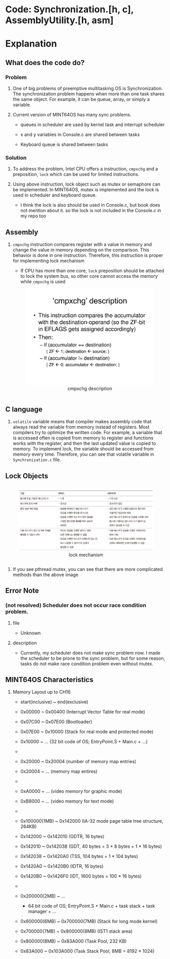 # Code: Synchronization.[h, c], AssemblyUtility.[h, asm]

# Explanation

## What does the code do?

### Problem

1. One of big problems of preemptive multitasking OS is Synchronization.
The synchronization problem happens when more than one task shares the same
object. For example, it can be queue, array, or simply a variable.

2. Current version of MINT64OS has many sync problems.

    * queues in scheduler are used by kernel task and interrupt scheduler

    * x and y variables in Console.c are shared between tasks

    * Keyboard queue is shared between tasks

### Solution

1. To address the problem, Intel CPU offers a instruction, `cmpxchg` and
a preposition, `lock` which can be used for limited instructions.

2. Using above instruction, lock object such as mutex or semaphore can be
implemented. In MINT64OS, mutex is implemented and the lock is used in
scheduler and keyboard queue.

    * I think the lock is also should be used in Console.c, but book does not
    mention about it. so the lock is not included in the Console.c in my repo
    too


## Assembly

1. `cmpxchg` instruction compares register with a value in memory and change
the value in memory depending on the comparison. This behavior is done in one
instruction. Therefore, this instruction is proper for implementing lock
mechanism

    * If CPU has more than one core, `lock` preposition should be attached
    to lock the system bus, so other core cannot access the memory while
    `cmpxchg` is used

    <div>
        <figure style='display: inline-block;'>
            <img
                src='./assets/cmpxchg-description.jpg'
                alt='cmpxchg description' />
            <figcaption style='text-align: center;'>
                cmpxchg description
            </figcaption>
        </figure>
    </div>


## C language

1. `volatile` variable means that compiler makes assembly code that always read
the variable from memory instead of registers. Most compilers try to optimize
the written code. For example, a variable that is accessed often is copied from
memory to register and functions works with the register, and then the last
updated value is copied to memory. To implement lock, the variable should be
accessed from memory every time. Therefore, you can see that volatile variable
in `Synchronization.c` file.


## Lock Objects

<div>
    <figure style='display: inline-block;'>
        <img
            src='./assets/lock-mechanism.PNG'
            alt='lock mechanism' />
        <figcaption style='text-align: center;'>
            lock mechanism
        </figcaption>
    </figure>
</div>

1. If you see pthread mutex, you can see that there are more
complicated methods than the above image

## Error Note

### (not resolved) Scheduler does not occur race condition problem.


1. file

    * Unknown

2. description

    * Currently, my scheduler does not make sync problem now. I made the
    scheduler to be prone to the sync problem, but for some reason, tasks do
    not make race condition problem even without mutex.


## MINT64OS Characteristics

1. Memory Layout up to CH16

    * start(inclusive) ~ end(exclusive)
    * 0x00000  ~ 0x00400  (Interrupt Vector Table for real mode)
    * 0x07C00  ~ 0x07E00  (Bootloader)
    * 0x07E00  ~ 0x10000  (Stack for real mode and protected mode)
    * 0x10000  ~ ...  (32 bit code of OS; EntryPoint.S + Main.c + ...)
    *
    * 0x20000 ~ 0x20004 (number of memory map entries)
    * 0x20004 ~ ... (memory map entires)
    *
    * 0xA0000  ~ ...      (video memory for graphic mode)
    * 0xB8000  ~ ...      (video memory for text mode)
    *
    * 0x100000(1MB) ~ 0x142000 (IA-32 mode page table tree structure, 264KB)
    * 0x142000      ~ 0x142010 (GDTR, 16 bytes)
    * 0x142010      ~ 0x142038 (GDT, 40 bytes = 3 * 8 bytes + 1 * 16 bytes)
    * 0x142038      ~ 0x1420A0 (TSS, 104 bytes = 1 * 104 bytes)
    * 0x1420A0      ~ 0x1420B0 (IDTR, 16 bytes)
    * 0x1420B0      ~ 0x1426F0 (IDT, 1600 bytes = 100 * 16 bytes)
    *
    * 0x200000(2MB) ~ ... 
    
        * 64 bit code of OS; EntryPoint.S + Main.c + task stack + task
        manager + ...
    
    * 0x600000(6MB) ~ 0x700000(7MB) (Stack for long mode kernel)
    * 0x700000(7MB) ~ 0x800000(8MB) (IST1 stack area)
    * 0x800000(8MB) ~ 0x83A000 (Task Pool, 232 KB)
    * 0x83A000      ~ 0x103A000 (Task Stack Pool, 8MB = 8192 * 1024)